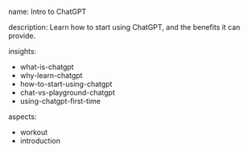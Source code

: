 name: Intro to ChatGPT

description: Learn how to start using ChatGPT, and the benefits it can provide.

insights:
  - what-is-chatgpt
  - why-learn-chatgpt
  - how-to-start-using-chatgpt
  - chat-vs-playground-chatgpt
  - using-chatgpt-first-time

aspects:
  - workout
  - introduction